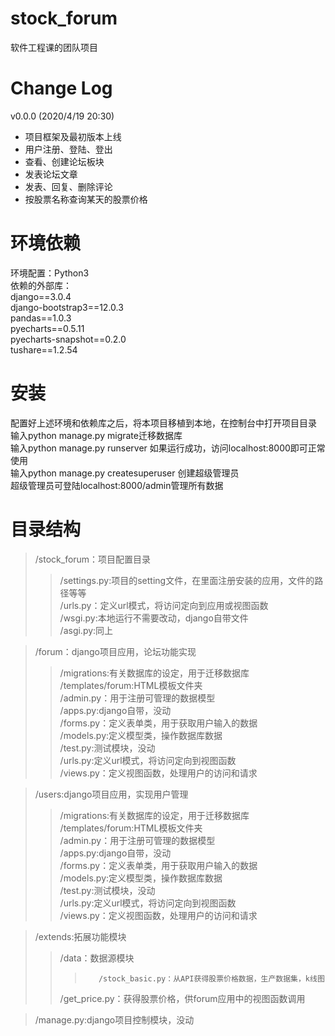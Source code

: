 # stock_forum
软件工程课的团队项目

# Change Log
v0.0.0 (2020/4/19 20:30)  
* 项目框架及最初版本上线
* 用户注册、登陆、登出
* 查看、创建论坛板块
* 发表论坛文章
* 发表、回复、删除评论
* 按股票名称查询某天的股票价格

# 环境依赖
环境配置：Python3  
依赖的外部库：  
django==3.0.4  
django-bootstrap3==12.0.3  
pandas==1.0.3  
pyecharts==0.5.11  
pyecharts-snapshot==0.2.0  
tushare==1.2.54  

# 安装
配置好上述环境和依赖库之后，将本项目移植到本地，在控制台中打开项目目录  
输入python manage.py migrate迁移数据库  
输入python manage.py runserver 如果运行成功，访问localhost:8000即可正常使用  
输入python manage.py createsuperuser 创建超级管理员  
超级管理员可登陆localhost:8000/admin管理所有数据  

# 目录结构
> /stock_forum：项目配置目录  
>>    /settings.py:项目的setting文件，在里面注册安装的应用，文件的路径等等  
>>    /urls.py：定义url模式，将访问定向到应用或视图函数  
>>    /wsgi.py:本地运行不需要改动，django自带文件  
>>    /asgi.py:同上  

>/forum：django项目应用，论坛功能实现  
>>    /migrations:有关数据库的设定，用于迁移数据库  
>>    /templates/forum:HTML模板文件夹  
>>    /admin.py：用于注册可管理的数据模型  
>>    /apps.py:django自带，没动  
>>    /forms.py：定义表单类，用于获取用户输入的数据  
>>    /models.py:定义模型类，操作数据库数据  
>>    /test.py:测试模块，没动  
>>    /urls.py:定义url模式，将访问定向到视图函数  
>>    /views.py：定义视图函数，处理用户的访问和请求  

>/users:django项目应用，实现用户管理  
>>    /migrations:有关数据库的设定，用于迁移数据库  
>>    /templates/forum:HTML模板文件夹  
>>    /admin.py：用于注册可管理的数据模型  
>>    /apps.py:django自带，没动  
>>    /forms.py：定义表单类，用于获取用户输入的数据  
>>    /models.py:定义模型类，操作数据库数据  
>>    /test.py:测试模块，没动  
>>    /urls.py:定义url模式，将访问定向到视图函数  
>>    /views.py：定义视图函数，处理用户的访问和请求  

>/extends:拓展功能模块  
>>    /data：数据源模块  
>>>        /stock_basic.py：从API获得股票价格数据，生产数据集，k线图  
>>    /get_price.py：获得股票价格，供forum应用中的视图函数调用  

>/manage.py:django项目控制模块，没动  

